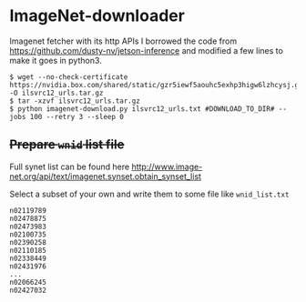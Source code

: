 # ImageNet-downloader
Imagenet fetcher with its http APIs
I borrowed the code from https://github.com/dusty-nv/jetson-inference and modified a few lines to make it goes in python3.

```
$ wget --no-check-certificate https://nvidia.box.com/shared/static/gzr5iewf5aouhc5exhp3higw6lzhcysj.gz -O ilsvrc12_urls.tar.gz
$ tar -xzvf ilsvrc12_urls.tar.gz
$ python imagenet-download.py ilsvrc12_urls.txt #DOWNLOAD_TO_DIR# --jobs 100 --retry 3 --sleep 0
```

## ~~Prepare `wnid` list file~~

Full synet list can be found here http://www.image-net.org/api/text/imagenet.synset.obtain_synset_list

Select a subset of your own and write them to some file like `wnid_list.txt` 

```
n02119789
n02478875
n02473983
n02100735
n02390258
n02110185
n02338449
n02431976
...
n02066245
n02427032
```

